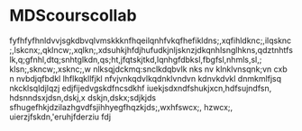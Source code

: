 # MDScourscollab

fyfhfyfhnldvvjsgkdbvqlvmskkknfhqeilqnhfvkqfhefikldns;,xqfihldknc;,ilqsknc;,lskcnx;,qklncw;,xqlkn;,xdsuhkjhfdjhufudkjnljsknzjdkqnhlsnglhkns,qdztnhtfslk,q;gfnhl,dtq;snhtglkdn,qs;ht,jfqtskjtkd,lqnhgfdbksl,fbgfsl,nhmls,sl,;
klsn;,skncw;,xsknc;,w
nlksqjdckmq:snclkdqbvlk nks
nv klnklvnsqnk;vn cxb n
nvbdjqfbdkl
lhflkqkllfjkl
nfvjvnkqdvlkqdnklvndvn
kdnvkdvkl
dnmkmlfjsq
nkcklsqldjlqzj
edjfijedvgskdfncsdkhf
iuekjsdxndfshukjxcn,hdfsujndfsn,
hdsnndsxjdsn,dskj,x
dskjn,dskx;sdjkjds
sfhugefhkjdzilazhgvdfsjihhyegfhqzkjds;,wxhfswcx;, 
hzwcx;, uierzjfskdn,'eruhjfderziu
fdj